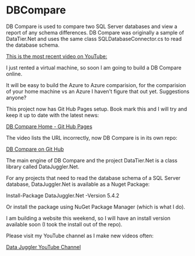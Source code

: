 # DBCompare
DB Compare is used to compare two SQL Server databases and view a report of any schema differences. DB Compare was originally a sample of DataTier.Net and uses the same class SQLDatabaseConnector.cs to read the database schema.

<a href='https://youtu.be/13HipAOyAqU'>This is the most recent video on YouTube:</a>

I just rented a virtual machine, so soon I am going to build a DB Compare online. 

It will be easy to build the Azure to Azure comparision, for the comparision of your home machine vs an Azure I haven't figure that out yet. Suggestions anyone?

This project now has Git Hub Pages setup. Book mark this and I will try and keep it up to date with the latest news:

<a href='https://datajuggler.github.io/DBCompare/'>DB Compare Home - Git Hub Pages</a>

The video lists the URL incorrectly, now DB Compare is in its own repo:

<a href='https://github.com/DataJuggler/DBCompare'>DB Compare on Git Hub<a/>

The main engine of DB Compare and the project DataTier.Net is a class library called DataJuggler.Net.

For any projects that need to read the database schema of a SQL Server database, DataJuggler.Net is available as a Nuget Package:

Install-Package DataJuggler.Net -Version 5.4.2

Or install the package using NuGet Package Manager (which is what I do).

I am building a website this weekend, so I will have an install version available soon (I took the install out of the repo).

Please visit my YouTube channel as I make new videos often:

<a href='https://www.youtube.com/channel/UCaw0joqvisKr3lYJ9Pd2vHA'>Data Juggler YouTube Channel</a>


